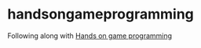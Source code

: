 # handsongameprogramming

Following along with [Hands on game programming](https://gumroad.com/l/hands-on-game-programming/)
